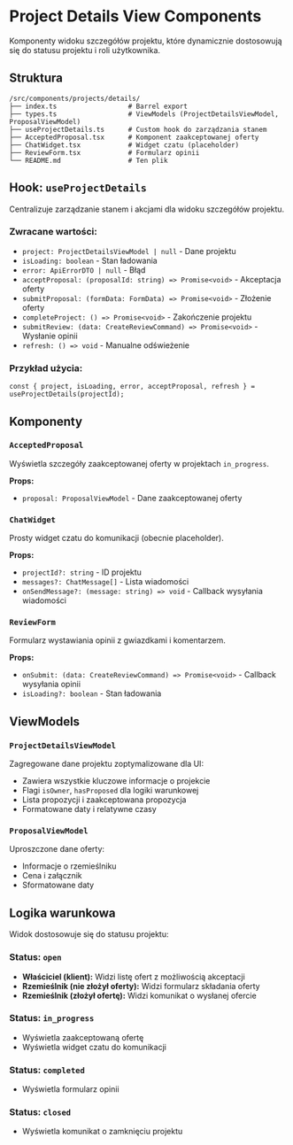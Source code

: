 # Project Details View Components

Komponenty widoku szczegółów projektu, które dynamicznie dostosowują się do statusu projektu i roli użytkownika.

## Struktura

```
/src/components/projects/details/
├── index.ts                  # Barrel export
├── types.ts                  # ViewModels (ProjectDetailsViewModel, ProposalViewModel)
├── useProjectDetails.ts      # Custom hook do zarządzania stanem
├── AcceptedProposal.tsx      # Komponent zaakceptowanej oferty
├── ChatWidget.tsx            # Widget czatu (placeholder)
├── ReviewForm.tsx            # Formularz opinii
└── README.md                 # Ten plik
```

## Hook: `useProjectDetails`

Centralizuje zarządzanie stanem i akcjami dla widoku szczegółów projektu.

### Zwracane wartości:
- `project: ProjectDetailsViewModel | null` - Dane projektu
- `isLoading: boolean` - Stan ładowania
- `error: ApiErrorDTO | null` - Błąd
- `acceptProposal: (proposalId: string) => Promise<void>` - Akceptacja oferty
- `submitProposal: (formData: FormData) => Promise<void>` - Złożenie oferty
- `completeProject: () => Promise<void>` - Zakończenie projektu
- `submitReview: (data: CreateReviewCommand) => Promise<void>` - Wysłanie opinii
- `refresh: () => void` - Manualne odświeżenie

### Przykład użycia:
```tsx
const { project, isLoading, error, acceptProposal, refresh } = useProjectDetails(projectId);
```

## Komponenty

### `AcceptedProposal`
Wyświetla szczegóły zaakceptowanej oferty w projektach `in_progress`.

**Props:**
- `proposal: ProposalViewModel` - Dane zaakceptowanej oferty

### `ChatWidget`
Prosty widget czatu do komunikacji (obecnie placeholder).

**Props:**
- `projectId?: string` - ID projektu
- `messages?: ChatMessage[]` - Lista wiadomości
- `onSendMessage?: (message: string) => void` - Callback wysyłania wiadomości

### `ReviewForm`
Formularz wystawiania opinii z gwiazdkami i komentarzem.

**Props:**
- `onSubmit: (data: CreateReviewCommand) => Promise<void>` - Callback wysyłania opinii
- `isLoading?: boolean` - Stan ładowania

## ViewModels

### `ProjectDetailsViewModel`
Zagregowane dane projektu zoptymalizowane dla UI:
- Zawiera wszystkie kluczowe informacje o projekcie
- Flagi `isOwner`, `hasProposed` dla logiki warunkowej
- Lista propozycji i zaakceptowana propozycja
- Formatowane daty i relatywne czasy

### `ProposalViewModel`
Uproszczone dane oferty:
- Informacje o rzemieślniku
- Cena i załącznik
- Sformatowane daty

## Logika warunkowa

Widok dostosowuje się do statusu projektu:

### Status: `open`
- **Właściciel (klient):** Widzi listę ofert z możliwością akceptacji
- **Rzemieślnik (nie złożył oferty):** Widzi formularz składania oferty
- **Rzemieślnik (złożył ofertę):** Widzi komunikat o wysłanej ofercie

### Status: `in_progress`
- Wyświetla zaakceptowaną ofertę
- Wyświetla widget czatu do komunikacji

### Status: `completed`
- Wyświetla formularz opinii

### Status: `closed`
- Wyświetla komunikat o zamknięciu projektu
